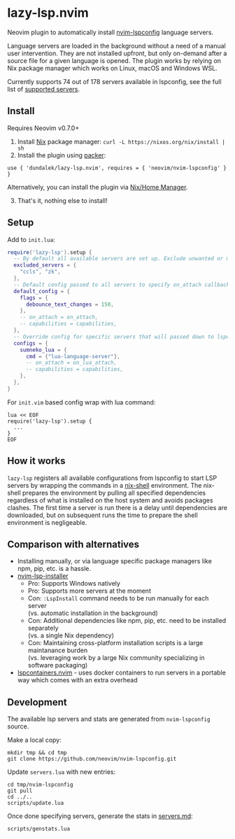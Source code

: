 # lazy-lsp.nvim

Neovim plugin to automatically install [nvim-lspconfig](https://github.com/neovim/nvim-lspconfig) language servers.

Language servers are loaded in the background without a need of a manual user intervention. They are not installed upfront, but only on-demand after a source file for a given language is opened. The plugin works by relying on Nix package manager which works on Linux, macOS and Windows WSL.

Currently supports 74 out of 178 servers available in lspconfig, see the full list of [supported servers](./servers.md).

## Install

Requires Neovim v0.7.0+

1) Install [Nix](https://nixos.org/download.html#nix-quick-install) package manager:  `curl -L https://nixos.org/nix/install | sh`
2) Install the plugin using [packer](https://github.com/wbthomason/packer.nvim):

```
use { 'dundalek/lazy-lsp.nvim', requires = { 'neovim/nvim-lspconfig' } }
```

Alternatively, you can install the plugin via [Nix/Home Manager](./notes.md#install-via-nix%2Fhome-manager).

3) That's it, nothing else to install!

## Setup

Add to `init.lua`:

```lua
require('lazy-lsp').setup {
  -- By default all available servers are set up. Exclude unwanted or misbehaving servers.
  excluded_servers = {
    "ccls", "zk",
  },
  -- Default config passed to all servers to specify on_attach callback and other options.
  default_config = {
    flags = {
      debounce_text_changes = 150,
    },
    -- on_attach = on_attach,
    -- capabilities = capabilities,
  },
  -- Override config for specific servers that will passed down to lspconfig setup.
  configs = {
    sumneko_lua = {
      cmd = {"lua-language-server"},
      -- on_attach = on_lua_attach,
      -- capabilities = capabilities,
    },
  },
}
```

For `init.vim` based config wrap with lua command:
```vim
lua << EOF
require('lazy-lsp').setup {
  ...
}
EOF
```

## How it works

`lazy-lsp` registers all available configurations from lspconfig to start LSP servers by wrapping the commands in a [nix-shell](https://nixos.org/manual/nix/unstable/command-ref/nix-shell.html) environment. The nix-shell prepares the environment by pulling all specified dependencies regardless of what is installed on the host system and avoids packages clashes. The first time a server is run there is a delay until dependencies are downloaded, but on subsequent runs the time to prepare the shell environment is negligeable.

## Comparison with alternatives

- Installing manually, or via language specific package managers like npm, pip, etc. is a hassle.
- [nvim-lsp-installer](https://github.com/williamboman/nvim-lsp-installer)
  - Pro: Supports Windows natively
  - Pro: Supports more servers at the moment
  - Con: `:LspInstall` command needs to be run manually for each server  
    (vs. automatic installation in the background)
  - Con: Additional dependencies like npm, pip, etc. need to be installed separately  
    (vs. a single Nix dependency)
  - Con: Maintaining cross-platform installation scripts is a large maintanance burden  
    (vs. leveraging work by a large Nix community specializing in software packaging)
- [lspcontainers.nvim](https://github.com/lspcontainers/lspcontainers.nvim) - uses docker containers to run servers in a portable way which comes with an extra overhead

## Development

The available lsp servers and stats are generated from `nvim-lspconfig` source.

Make a local copy:
```
mkdir tmp && cd tmp
git clone https://github.com/neovim/nvim-lspconfig.git
```

Update `servers.lua` with new entries:
```
cd tmp/nvim-lspconfig
git pull
cd ../..
scripts/update.lua
```

Once done specifying servers, generate the stats in [servers.md](servers.md):
```
scripts/genstats.lua
```
